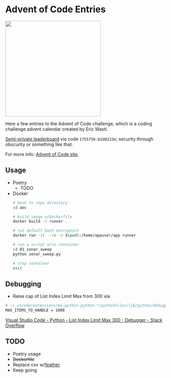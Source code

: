 # Advent of Code Entries
<img src="https://user-images.githubusercontent.com/4097471/144654508-823c6e31-5e10-404c-9f9f-0d6b9d6ce617.jpg" width="300">

Here a few entries to the Advent of Code challenge, which is a coding challenge advent calendar created by Eric Wastl.

[Semi-private leaderboard](https://adventofcode.com/2021/leaderboard/private/view/1755756) via code `1755756-b2d0233e`; security through obscurity or something like that.

For more info: [Advent of Code site](http://adventofcode.com/). 

## Usage
* Poetry
    * TODO
* Docker
    ```bash
    # move to repo directory
    cd aoc

    # build image w/Dockerfile
    docker build -t runner .

    # run default bash entrypoint
    docker run -it --rm -v $(pwd):/home/appuser/app runner

    # run a script w/in container
    cd 01_sonar_sweep
    python sonar_sweep.py

    # stop container
    exit
    ```

## Debugging
* Raise cap of List Index Limit Max from 300 via
```bash
# ~/.vscode/extensions/ms-python.python-*/pythonFiles/lib/python/debugpy/_vendored/pydevd/_pydevd_bundle/pydevd_resolver.py
MAX_ITEMS_TO_HANDLE = 1000
```
[Visual Studio Code - Python - List Index Limit Max 300 - Debugger - Stack Overflow](https://stackoverflow.com/questions/56324745/visual-studio-code-python-list-index-limit-max-300-debugger)

## TODO
* Poetry usage
* ~~Dockerfile~~
* Replace csv w/[feather](https://towardsdatascience.com/stop-using-csvs-for-storage-this-file-format-is-150-times-faster-158bd322074e)
* Keep going
